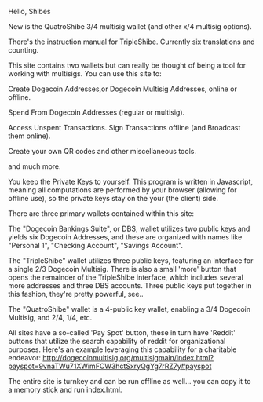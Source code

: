 
Hello, Shibes

New is the QuatroShibe 3/4 multisig wallet (and other x/4 multisig options).

There's the instruction manual for TripleShibe. Currently six translations and counting.

This site contains two wallets but can really be thought of being a tool for working with multisigs. You can use this site to:

  Create Dogecoin Addresses,or Dogecoin Multisig Addresses, online or offline.

  Spend From Dogecoin Addresses (regular or multisig).

  Access Unspent Transactions. Sign Transactions offline (and Broadcast them online).
    
  Create your own QR codes and other miscellaneous tools.

  and much more.

You keep the Private Keys to yourself. This program is written in Javascript, meaning all computations are performed by your browser (allowing for offline use), so the private keys stay on the your (the client) side.

There are three primary wallets contained within this site:

The "Dogecoin Bankings Suite", or DBS, wallet utilizes two public keys and yields six Dogecoin Addresses, and these are organized with names like "Personal 1", "Checking Account", "Savings Account".

The "TripleShibe" wallet utilizes three public keys, featuring an interface for a single 2/3 Dogecoin Multisig. There is also a small 'more' button that opens the remainder of the TripleShibe interface, which includes several more addresses and three DBS accounts. Three public keys put together in this fashion, they're pretty powerful, see..

The "QuatroShibe" wallet is a 4-public key wallet, enabling a 3/4 Dogecoin Multisig, and 2/4, 1/4, etc.

All sites have a so-called 'Pay Spot' button, these in turn have 'Reddit' buttons that utilize the search capability of reddit for organizational purposes. Here's an example leveraging this capability for a charitable endeavor: http://dogecoinmultisig.org/multisigmain/index.html?payspot=9vnaTWu71XWimFCW3hctSxryQgYg7rRZ7y#payspot


The entire site is turnkey and can be run offline as well... you can copy it to a memory stick and run index.html.
















